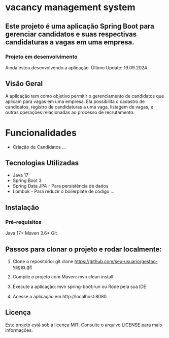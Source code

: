 # vacancy management system
## Este projeto é uma aplicação Spring Boot para gerenciar candidatos e suas respectivas candidaturas a vagas em uma empresa.

### Projeto em desenvolvimento
Ainda estou desenvolvendo a aplicação.
Último Update: 19.09.2024

## Visão Geral
A aplicação tem como objetivo permitir o gerenciamento de candidatos que aplicam para vagas em uma empresa. Ela possibilita o cadastro de candidatos, registro de candidaturas a uma vaga, listagem de vagas, e outras operações relacionadas ao processo de recrutamento.

# Funcionalidades
* Criação de Candidatos
...

## Tecnologias Utilizadas
* Java 17
* Spring Boot 3
* Spring Data JPA - Para persistência de dados
* Lombok - Para reduzir o boilerplate de código
...

## Instalação
### Pré-requisitos
Java 17+
Maven 3.6+
Git

## Passos para clonar o projeto e rodar localmente:
1. Clone o repositório:
    git clone https://github.com/seu-usuario/gestao-vagas.git

2. Compile o projeto com Maven:
    mvn clean install

3. Execute a aplicação:
    mvn spring-boot:run
    ou
    Rode pela sua IDE

4. Acesse a aplicação em http://localhost:8080.

## Licença
Este projeto está sob a licença MIT. Consulte o arquivo LICENSE para mais informações.